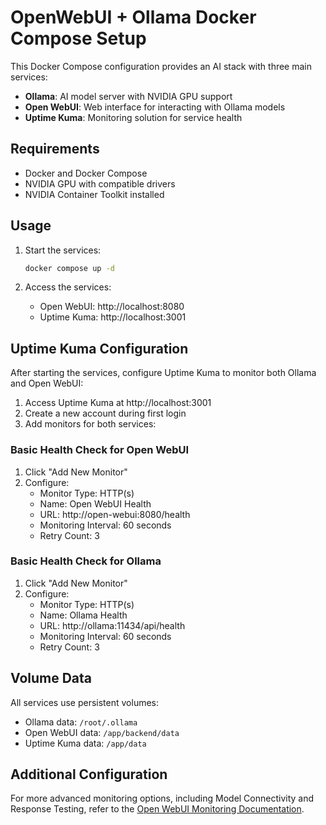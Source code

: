 # OpenWebUI + Ollama Docker Compose Setup

This Docker Compose configuration provides an AI stack with three main services:

- **Ollama**: AI model server with NVIDIA GPU support
- **Open WebUI**: Web interface for interacting with Ollama models
- **Uptime Kuma**: Monitoring solution for service health

## Requirements

- Docker and Docker Compose
- NVIDIA GPU with compatible drivers
- NVIDIA Container Toolkit installed

## Usage

1. Start the services:
   ```bash
   docker compose up -d
   ```

2. Access the services:
   - Open WebUI: http://localhost:8080
   - Uptime Kuma: http://localhost:3001

## Uptime Kuma Configuration

After starting the services, configure Uptime Kuma to monitor both Ollama and Open WebUI:

1. Access Uptime Kuma at http://localhost:3001
2. Create a new account during first login
3. Add monitors for both services:

### Basic Health Check for Open WebUI

1. Click "Add New Monitor"
2. Configure:
   - Monitor Type: HTTP(s)
   - Name: Open WebUI Health
   - URL: http://open-webui:8080/health
   - Monitoring Interval: 60 seconds
   - Retry Count: 3

### Basic Health Check for Ollama

1. Click "Add New Monitor"
2. Configure:
   - Monitor Type: HTTP(s)
   - Name: Ollama Health
   - URL: http://ollama:11434/api/health
   - Monitoring Interval: 60 seconds
   - Retry Count: 3

## Volume Data

All services use persistent volumes:
- Ollama data: `/root/.ollama`
- Open WebUI data: `/app/backend/data`
- Uptime Kuma data: `/app/data`

## Additional Configuration

For more advanced monitoring options, including Model Connectivity and Response Testing, refer to the [Open WebUI Monitoring Documentation](https://docs.openwebui.com/getting-started/advanced-topics/monitoring/). 